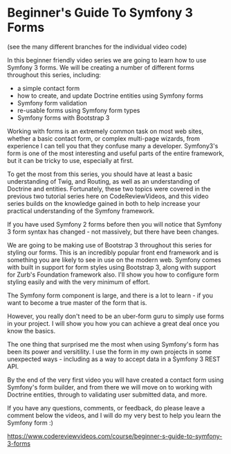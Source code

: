 # Beginner's Guide To Symfony 3 Forms

(see the many different branches for the individual video code)

In this beginner friendly video series we are going to learn how to use Symfony 3 forms. We will be creating a number of different forms throughout this series, including:

* a simple contact form
* how to create, and update Doctrine entities using Symfony forms
* Symfony form validation
* re-usable forms using Symfony form types
* Symfony forms with Bootstrap 3

Working with forms is an extremely common task on most web sites, whether a basic contact form, or complex multi-page wizards, from experience I can tell you that they confuse many a developer. Symfony3's form is one of the most interesting and useful parts of the entire framework, but it can be tricky to use, especially at first.

To get the most from this series, you should have at least a basic understanding of Twig, and Routing, as well as an understanding of Doctrine and entities. Fortunately, these two topics were covered in the previous two tutorial series here on CodeReviewVideos, and this video series builds on the knowledge gained in both to help increase your practical understanding of the Symfony framework.

If you have used Symfony 2 forms before then you will notice that Symfony 3 form syntax has changed - not massively, but there have been changes.

We are going to be making use of Bootstrap 3 throughout this series for styling our forms. This is an incredibly popular front end framework and is something you are likely to see in use on the modern web. Symfony comes with built in support for form styles using Bootstrap 3, along with support for Zurb's Foundation framework also. I'll show you how to configure form styling easily and with the very minimum of effort.

The Symfony form component is large, and there is a lot to learn - if you want to become a true master of the form that is.

However, you really don't need to be an uber-form guru to simply use forms in your project. I will show you how you can achieve a great deal once you know the basics.

The one thing that surprised me the most when using Symfony's form has been its power and versitility. I use the form in my own projects in some unexpected ways - including as a way to accept data in a Symfony 3 REST API.

By the end of the very first video you will have created a contact form using Symfony's form builder, and from there we will move on to working with Doctrine entities, through to validating user submitted data, and more.

If you have any questions, comments, or feedback, do please leave a comment below the videos, and I will do my very best to help you learn the Symfony form :)

https://www.codereviewvideos.com/course/beginner-s-guide-to-symfony-3-forms
